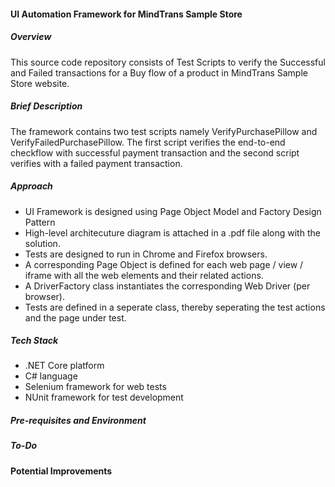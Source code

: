 #### UI Automation Framework for MindTrans Sample Store

##### Overview
This source code repository consists of Test Scripts to verify the Successful and Failed transactions for a Buy flow of a product in MindTrans Sample Store website. 

##### Brief Description
The framework contains two test scripts namely VerifyPurchasePillow and VerifyFailedPurchasePillow. The first script verifies the end-to-end checkflow with successful payment transaction and the second script verifies with a failed payment transaction.

##### Approach
 - UI Framework is designed using Page Object Model and Factory Design Pattern
 - High-level architecuture diagram is attached in a .pdf file along with the solution.
 - Tests are designed to run in Chrome and Firefox browsers.
 - A corresponding Page Object is defined for each web page / view / iframe with all the web elements and their related actions.
 - A DriverFactory class instantiates the corresponding Web Driver (per browser).
 - Tests are defined in a seperate class, thereby seperating the test actions and the page under test.

##### Tech Stack
 - .NET Core platform
 - C# language
 - Selenium framework for web tests
 - NUnit framework for test development

##### Pre-requisites and Environment

##### To-Do

#### Potential Improvements